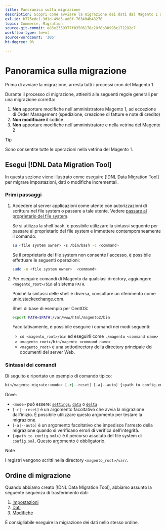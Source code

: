 ```yaml
---
title: Panoramica sulla migrazione
description: Scopri come avviare la migrazione dei dati dal Magento 1 al Magento 2 con  [!DNL Data Migration Tool].
exl-id: b775ede1-9d1d-49d5-ad0f-763404b48278
topic: Commerce, Migration
source-git-commit: e83e2359377f03506178c28f8b30993c172282c7
workflow-type: tm+mt
source-wordcount: '306'
ht-degree: 0%

---
```


# Panoramica sulla migrazione

Prima di avviare la migrazione, arresta tutti i processi cron del Magento 1.

Durante il processo di migrazione, attieniti alle seguenti regole generali per una migrazione corretta:

1. **Non** apportare modifiche nell&#39;amministratore Magento 1, ad eccezione di Order Management (spedizione, creazione di fatture e note di credito)
1. **Non modificare** il codice
1. **Non** apportare modifiche nell&#39;amministratore e nella vetrina del Magento 2

>[!TIP]
>
>Sono consentite tutte le operazioni nella vetrina del Magento 1.

## Esegui [!DNL Data Migration Tool]

In questa sezione viene illustrato come eseguire [!DNL Data Migration Tool] per migrare impostazioni, dati o modifiche incrementali.

### Primi passaggi

1. Accedere al server applicazioni come utente con autorizzazioni di scrittura nel file system o passare a tale utente. Vedere [passare al proprietario del file system](../../../installation/prerequisites/file-system/overview.md).

   Se si utilizza la shell bash, è possibile utilizzare la sintassi seguente per passare al proprietario del file system e immettere contemporaneamente il comando:

   ```bash
   su <file system owner> -s /bin/bash -c <command>
   ```

   Se il proprietario del file system non consente l&#39;accesso, è possibile effettuare le seguenti operazioni:

   ```bash
   sudo -u <file system owner>  <command>
   ```

1. Per eseguire comandi di Magento da qualsiasi directory, aggiungere `<magento_root>/bin` al sistema `PATH`.

   Poiché la sintassi delle shell è diversa, consultare un riferimento come [unix.stackexchange.com](https://unix.stackexchange.com/questions/117467/how-to-permanently-set-environmental-variables).

   Shell di base di esempio per CentOS:

   ```bash
   export PATH=$PATH:/var/www/html/magento2/bin
   ```

   Facoltativamente, è possibile eseguire i comandi nei modi seguenti:

   - `cd <magento_root>/bin` ed eseguirli come `./magento <command name>`
   - `<magento_root>/bin/magento <command name>`
   - `<magento_root>` è una sottodirectory della directory principale dei documenti del server Web.

### Sintassi dei comandi

Di seguito è riportato un esempio di comando tipico:

```bash
bin/magento migrate:<mode> [-r|--reset] [-a|--auto] {<path to config.xml>}
```

Dove:

- `<mode>` può essere: [`settings`](settings.md), [`data`](data.md) o [`delta`](delta.md)
- `[-r|--reset]` è un argomento facoltativo che avvia la migrazione dall&#39;inizio. È possibile utilizzare questo argomento per testare la migrazione.
- `[-a|--auto]` è un argomento facoltativo che impedisce l&#39;arresto della migrazione quando si verificano errori di verifica dell&#39;integrità.
- `{<path to config.xml>}` è il percorso assoluto del file system di `config.xml`. Questo argomento è obbligatorio.

>[!NOTE]
>
>I registri vengono scritti nella directory `<magento_root>/var/`.


## Ordine di migrazione

Quando abbiamo creato [!DNL Data Migration Tool], abbiamo assunto la seguente sequenza di trasferimento dati:

1. [Impostazioni](settings.md)
1. [Dati](data.md)
1. [Modifiche](delta.md)

È consigliabile eseguire la migrazione dei dati nello stesso ordine.
